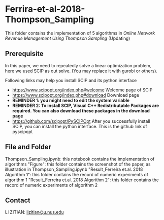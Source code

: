 # Ferrira-et-al-2018-Thompson_Sampling
This folder contains the implementation of 5 algorithms in *Online Network Revenue Management Using Thompson Sampling* (Updating)

## Prerequisite

In this paper, we need to repeatedly solve a linear optimization problem, here we used SCIP as out solve. (You may replace it with gurobi or others). 

Following links may help you install SCIP and its python interface

+ https://www.scipopt.org/index.php#welcome Welcome page of SCIP
+ https://www.scipopt.org/index.php#download Download page
+ **REMINDER 1: you might need to edit the system variable**
+ **REMINDER 2: To install SCIP, Visual C++ Redistributable Packages are required. You can also download these packages in the download page**
+ https://github.com/scipopt/PySCIPOpt After you successfully install SCIP, you can install the python interface. This is the github link of pyscipopt

## File and Folder

Thompson_Sampling.ipynb: this notebook contains the implementation of algorithms
"Figure": this folder contains the screenshot of the paper, as illustration in Thompson_Sampling.ipynb
"Result_Ferreira et.al. 2018 Algorithm 1": this folder contains the record of numeric experiments of algorithm 1
"Result_Ferreira et.al. 2018 Algorithm 2": this folder contains the record of numeric experiments of algorithm 2

## Contact

LI ZITIAN: lizitian@u.nus.edu
